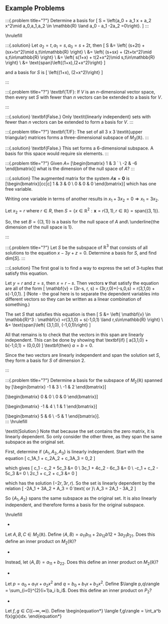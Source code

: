 ## Example Problems

:::{.problem title="?"}
Determine a basis for
\[
S = \left\{a_0 + a_1 x + a_2 x^2\mid a_0,a_1,a_2 \in \mathbb{R} \land a_0 - a_1 -2a_2 =0\right\}.
\]
:::

\hrulefill

:::{.solution}
Let $a_2=t, a_1=s, a_0=s+2t$, then
\[
S 	  &= \left\{ (s+2t) + (sx+tx^2)\mid s,t\in\mathbb{R} \right\} \\
&= \left\{ (s+sx) + (2t+tx^2)\mid s,t\in\mathbb{R} \right\} \\
&= \left\{ s(1+x) + t(2+x^2)\mid s,t\in\mathbb{R} \right\} \\
&= \text{span}\left\{(1+x),(2+x^2)\right\}
\]

and a basis for $S$ is
\[
\left\{(1+x), (2+x^2)\right\}
\]

:::


:::{.problem title="?"}
\textbf{T/F}: If $V$ is an $n$-dimensional vector space, then every set $S$ with fewer than $n$ vectors can be extended to a basis for $V$.



:::

:::{.solution}
\textbf{False.} Only \textit{linearly independent} sets with fewer than $n$ vectors can be extended to form a basis for $V$.
:::

:::{.problem title="?"}
\textbf{T/F}: The set of all 3 x 3 \textit{upper triangular} matrices forms a three-dimensional subspace of $M_{3}(\mathbb{R})$.
:::

:::{.solution}
\textbf{False.} This set forms a 6-dimensional subspace. A basis for this space would require six elements.
:::


:::{.problem title="?"}
Given $A=$
\[\begin{bmatrix}
  1 	& 3 `	\\
  -2 	& -6
\end{bmatrix}\]
what is the dimension of the null space of $A$?
:::

:::{.solution}
The augmented matrix for the system $A\mathbf{x} = \mathbf{0}$ is
\[\begin{bmatrix}[cc|c]
1 & 3 & 0	\\
0 & 0 & 0
\end{bmatrix}\]
which has one free variable.

Writing one variable in terms of another results in $x_1 + 3x_2 = 0 \Rightarrow x_1 = 3x_2$.

Let $x_2 = r$ where $r \in R$, then $S = \left\{ x \in \mathbb{R}^2 : \mathbf{x} = r(3,1), r \in \mathbb{R}\right\} = \text{span}\left\{(3,1)\right\}$.

So, the set $B = \left\{(3,1)\right\}$ is a basis for the null space of $A$ and\\ \underline{the dimension of the null space is 1}.


:::

:::{.problem title="?"}
Let $S$ be the subspace of $\mathbb{R}^3$ that consists of all solutions to the equation $x-3y+z = 0$. Determine a basis for $S$, and find dim[$S$].
:::

:::{.solution}
The first goal is to find a way to express the set of 3-tuples that satisfy this equation.

Let $y=r$ and $z=s$, then $x=r-s$. Then vectors $\mathbf{v}$ that satisfy the equation are all of the form
\[
\mathbf{v} = (3r-s, r, s) = (3r,r,0)+(-s,0,s) = r(3,1,0) + s(-1,0,1).
\]
(Note - the goal here is to separate the dependent variables into different vectors so they can be written as a linear combination of something.)

The set $S$ that satisfies this equation is then
\[
S &= \left\{ \mathbf{v} \in \mathbb{R}^3 : \mathbf{v} =r(3,1,0) + s(-1,0,1) \land r,s\in\mathbb{R} \right\} \\
&= \text{span}\left\{ (3,1,0), (-1,0,1)\right\}
\]

All that remains is to check that the vectors in this span are linearly independent. This can be done by showing that \textbf{if}
\[
a(3,1,0) + b(-1,0,1) = (0,0,0)
\]
\textbf{then} $a=b=0$.

Since the two vectors are linearly independent and span the solution set $S$, they form a basis for $S$ of dimension 2.


:::


:::{.problem title="?"}
Determine a basis for the subspace of $M_2(\mathbb{R})$ spanned by
\[\begin{bmatrix}
-1 & 3 \\
-1 & 2
\end{bmatrix}\]

\[\begin{bmatrix}
0 & 0 \\
0 & 0
\end{bmatrix}\]

\[\begin{bmatrix}
-1 & 4 \\
1 & 1
\end{bmatrix}\]

\[\begin{bmatrix}
5 & 6 \\
-5 & 1
\end{bmatrix}\].\
:::
\hrulefill

\textit{Solution:}
Note that because the set contains the zero matrix, it is linearly dependent. So only consider the other three, as they span the same subspace as the original set.

First, determine if $\left\{ A_1, A_2, A_3\right\}$ is linearly independent. Start with the equation
\[
c_1A_1 + c_2A_2 + c_3A_3 = 0_2
\]

which gives
\[
c_1 - 	c_2 + 	5c_3 	&= 0 \\
3c_1 + 	4c_2 -	6c_3 	&= 0 \\
-c_1 +	c_2 - 	5c_3 	&= 0 \\
2c_1 + 	c_2 + 	c_3 	&= 0
\]

which has the solution $(-2r,3r,r)$. So the set is linearly dependent by the relation
\[
-2A_1 + 3A_2 + A_3 = 0 \text{ or }\\
A_3 = 2A_1 - 3A_2
\]

So $\left\{A_1, A_2\right\}$ spans the same subspace as the original set. It is also linearly independent, and therefore forms a basis for the original subspace.

\hrulefill

-
Let $A, B, C \in M_2 (\mathbb{R})$. Define $\langle A,B\rangle = a_{11}b_{11}+2a_{12}b{12}+3a_{21}b_{21}$. Does this define an inner product on $M_2 (\mathbb{R})$?

-
Instead, let $\langle A,B\rangle = a_{11} + b_{22}$. Does this define an inner product on $M_2(\mathbb{R})$?

-
Let $p=a_0 + a_1 x + a_2 x^2$ and $q=b_0 + b_1 x + b_2 x^2$.
Define $\langle p,q\rangle = \sum_{i=0}^{2}(i+1)a_i b_i$. Does this define an inner product on $P_2$?

-
Let $f,g \in C((-\infty, \infty))$. Define
\begin{equation*}
  \langle f,g\rangle = \int_a^b f(x)g(x)dx.
\end{equation*}

